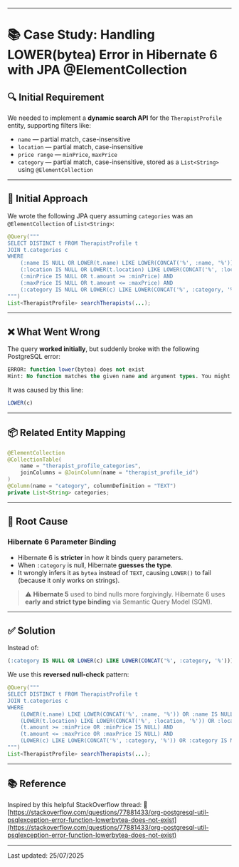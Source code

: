 
---

# 📚 Case Study: Handling LOWER(bytea) Error in Hibernate 6 with JPA @ElementCollection

## 🔍 Initial Requirement

We needed to implement a **dynamic search API** for the `TherapistProfile` entity, supporting filters like:

* `name` — partial match, case-insensitive
* `location` — partial match, case-insensitive
* `price range` — `minPrice`, `maxPrice`
* `category` — partial match, case-insensitive, stored as a `List<String>` using `@ElementCollection`

---

## 📌 Initial Approach

We wrote the following JPA query assuming `categories` was an `@ElementCollection` of `List<String>`:

```java
@Query("""
SELECT DISTINCT t FROM TherapistProfile t 
JOIN t.categories c 
WHERE 
    (:name IS NULL OR LOWER(t.name) LIKE LOWER(CONCAT('%', :name, '%'))) AND 
    (:location IS NULL OR LOWER(t.location) LIKE LOWER(CONCAT('%', :location, '%'))) AND 
    (:minPrice IS NULL OR t.amount >= :minPrice) AND 
    (:maxPrice IS NULL OR t.amount <= :maxPrice) AND 
    (:category IS NULL OR LOWER(c) LIKE LOWER(CONCAT('%', :category, '%')))
""")
List<TherapistProfile> searchTherapists(...);
```

---

## ❌ What Went Wrong

The query **worked initially**, but suddenly broke with the following PostgreSQL error:

```sql
ERROR: function lower(bytea) does not exist  
Hint: No function matches the given name and argument types. You might need to add explicit type casts.
```

It was caused by this line:

```sql
LOWER(c)
```

---

## 📦 Related Entity Mapping

```java
@ElementCollection
@CollectionTable(
    name = "therapist_profile_categories",
    joinColumns = @JoinColumn(name = "therapist_profile_id")
)
@Column(name = "category", columnDefinition = "TEXT")
private List<String> categories;
```

---

## 🧠 Root Cause

### Hibernate 6 Parameter Binding

* Hibernate 6 is **stricter** in how it binds query parameters.
* When `:category` is null, Hibernate **guesses the type**.
* It wrongly infers it as `bytea` instead of `TEXT`, causing `LOWER()` to fail (because it only works on strings).

> ⚠️ **Hibernate 5** used to bind nulls more forgivingly. Hibernate 6 uses **early and strict type binding** via Semantic Query Model (SQM).

---

## ✅ Solution

Instead of:

```sql
(:category IS NULL OR LOWER(c) LIKE LOWER(CONCAT('%', :category, '%')))
```

We use this **reversed null-check** pattern:

```java
@Query("""
SELECT DISTINCT t FROM TherapistProfile t 
JOIN t.categories c 
WHERE 
    (LOWER(t.name) LIKE LOWER(CONCAT('%', :name, '%')) OR :name IS NULL) AND 
    (LOWER(t.location) LIKE LOWER(CONCAT('%', :location, '%')) OR :location IS NULL) AND 
    (t.amount >= :minPrice OR :minPrice IS NULL) AND 
    (t.amount <= :maxPrice OR :maxPrice IS NULL) AND 
    (LOWER(c) LIKE LOWER(CONCAT('%', :category, '%')) OR :category IS NULL)
""")
List<TherapistProfile> searchTherapists(...);
```

---

## 📚 Reference

Inspired by this helpful StackOverflow thread:
🔗 [https://stackoverflow.com/questions/77881433/org-postgresql-util-psqlexception-error-function-lowerbytea-does-not-exist](https://stackoverflow.com/questions/77881433/org-postgresql-util-psqlexception-error-function-lowerbytea-does-not-exist)

---

Last updated: 25/07/2025 
